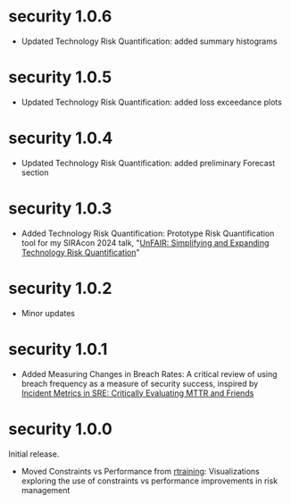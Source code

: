 # security 1.0.6

* Updated Technology Risk Quantification: added summary histograms

# security 1.0.5

* Updated Technology Risk Quantification: added loss exceedance plots

# security 1.0.4

* Updated Technology Risk Quantification: added preliminary Forecast section

# security 1.0.3

* Added Technology Risk Quantification: Prototype Risk Quantification tool for my SIRAcon 2024 talk, "[UnFAIR: Simplifying and Expanding Technology Risk Quantification](https://web.cvent.com/event/7f49b0a6-bca9-46fd-8245-a2deb671efee/websitePage:23d1376e-2723-411a-910a-0edf87b03015?session=956b9176-13ad-4dac-af3c-e8ccb30bae8a&shareLink=true)"

# security 1.0.2

* Minor updates

# security 1.0.1

* Added Measuring Changes in Breach Rates: A critical review of using breach frequency as a measure of security success, inspired by [Incident Metrics in SRE: Critically Evaluating MTTR and Friends](https://sre.google/resources/practices-and-processes/incident-metrics-in-sre/)

# security 1.0.0

Initial release.

* Moved Constraints vs Performance from [rtraining](https://jabenninghoff.github.io/rtraining/): Visualizations exploring the use of constraints vs performance improvements in risk management
